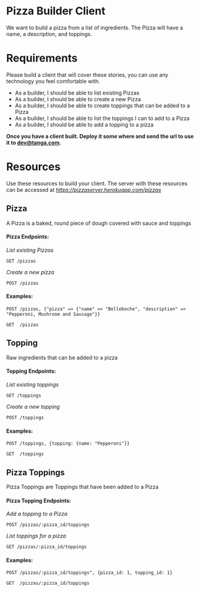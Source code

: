 # Pizza Builder Client

We want to build a pizza from a list of ingredients.  The Pizza will have a name,
a description, and toppings.  


Requirements
============

Please build a client that will cover these stories, you can use any technology
you feel comfortable with.

  * As a builder, I should be able to list existing Pizzas
  * As a builder, I should be able to create a new Pizza
  * As a builder, I should be able to create toppings that can be added to a Pizza
  * As a builder, I should be able to list the toppings I can to add to a Pizza
  * As a builder, I should be able to add a topping to a pizza

**Once you have a client built.  Deploy it some where and send the url to use it to
[dev@tanga.com](dev@tanga.com).**

Resources
=========
Use these resources to build your client.  The server with these resources can
be accessed at *https://pizzaserver.herokuapp.com/pizzas*

Pizza
-----
A Pizza is a baked, round piece of dough covered with sauce and toppings

#### Pizza Endpoints:

*List existing Pizzas*
```
GET /pizzas
```

*Create a new pizza*
```
POST /pizzas
```

#### Examples:
```
POST /pizzas, {"pizza" => {"name" => "Belleboche", "description" => "Pepperoni, Mushroom and Sausage"}}
```
```
GET  /pizzas
```

Topping
-------
Raw ingredients that can be added to a pizza

#### Topping Endpoints:
*List existing toppings*
```
GET /toppings
```

*Create a new topping*
```
POST /toppings
```

#### Examples:
```
POST /toppings, {topping: {name: "Pepperoni"}}
```
```
GET  /toppings
```

Pizza Toppings
--------------
Pizza Toppings are Toppings that have been added to a Pizza

#### Pizza Topping Endpoints:
*Add a topping to a Pizza*
```
POST /pizzas/:pizza_id/toppings
```

*List toppings for a pizza*
```
GET /pizzas/:pizza_id/toppings
```

#### Examples:

```
POST /pizzas/:pizza_id/toppings", {pizza_id: 1, topping_id: 1}
```
```
GET  /pizzas/:pizza_id/toppings
```



